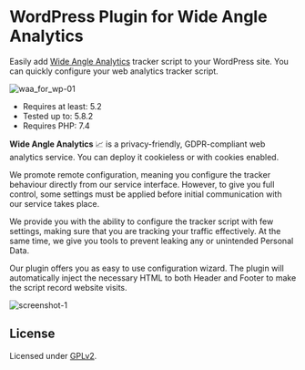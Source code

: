 # WordPress Plugin for Wide Angle Analytics

Easily add [Wide Angle Analytics](https://wideangle.co) tracker script to your WordPress site. You can quickly configure your web analytics tracker script.

![waa_for_wp-01](https://user-images.githubusercontent.com/4896588/147422633-05962399-d832-478a-a83a-c69daa791879.png)


* Requires at least: 5.2
* Tested up to: 5.8.2
* Requires PHP: 7.4


**Wide Angle Analytics** 📈 is a privacy-friendly, GDPR-compliant web analytics service. You can deploy it cookieless or with cookies enabled.

We promote remote configuration, meaning you configure the tracker behaviour directly from our service interface. However, to give you full control, some settings must be applied before initial communication with our service takes place.

We provide you with the ability to configure the tracker script with few settings, making sure that you are tracking your traffic effectively. At the same time, we give you tools to prevent leaking any or unintended Personal Data.

Our plugin offers you as easy to use configuration wizard. The plugin will automatically inject the necessary HTML to both Header and Footer to make the script record website visits.

![screenshot-1](https://user-images.githubusercontent.com/4896588/147422408-06696860-dae3-49f2-827d-bbd4af2bca04.jpg)

## License

Licensed under [GPLv2](https://www.gnu.org/licenses/old-licenses/gpl-2.0.en.html).
